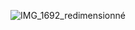 ![IMG_1692_redimensionné](https://user-images.githubusercontent.com/112189528/228868539-94594b6f-51ec-4a1c-8338-7e59497f7570.png)
